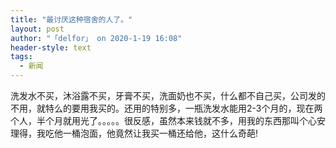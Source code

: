 ```yaml
---
title: "最讨厌这种宿舍的人了。"
layout: post
author: "「delfor」 on 2020-1-19 16:08"
header-style: text
tags:
  - 新闻
---
```


<head></head>
<body>
  洗发水不买，沐浴露不买，牙膏不买，洗面奶也不买，什么都不自己买，公司发的不用，就特么的要用我买的。还用的特别多，一瓶洗发水能用2-3个月的，现在两个人，半个月就用光了。。。。。很反感，虽然本来钱就不多，用我的东西那叫个心安理得，我吃他一桶泡面，他竟然让我买一桶还给他，这什么奇葩!
 <br>
</body>



